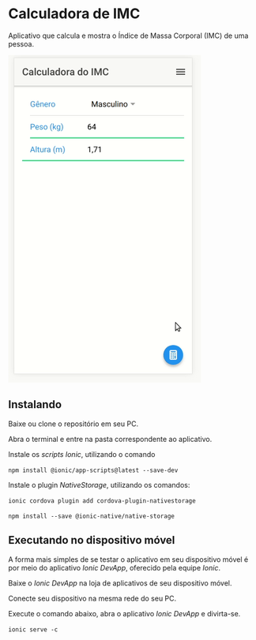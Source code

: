 # Calculadora de IMC

Aplicativo que calcula e mostra o Índice de Massa Corporal (IMC) de uma pessoa.

![Screecast do app](https://github.com/pauloafpjunior/calculadora_imc/blob/master/Peek%2005-11-2018%2008-03.gif)

## Instalando

Baixe ou clone o repositório em seu PC.

Abra o terminal e entre na pasta correspondente ao aplicativo.

Instale os *scripts Ionic*, utilizando o comando

`npm install @ionic/app-scripts@latest --save-dev`

Instale o plugin *NativeStorage*, utilizando os comandos:

`ionic cordova plugin add cordova-plugin-nativestorage`

`npm install --save @ionic-native/native-storage` 

## Executando no dispositivo móvel

A forma mais simples de se testar o aplicativo em seu dispositivo móvel é por meio do aplicativo *Ionic DevApp*, oferecido pela equipe *Ionic*.

Baixe o *Ionic DevApp* na loja de aplicativos de seu dispositivo móvel.

Conecte seu dispositivo na mesma rede do seu PC.

Execute o comando abaixo, abra o aplicativo *Ionic DevApp* e divirta-se.

`ionic serve -c`
